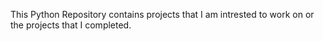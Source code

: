 This Python Repository contains projects that I am intrested to work on or the projects that I completed.
